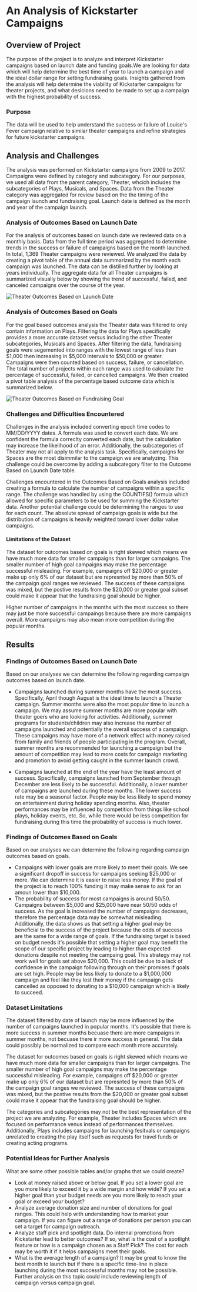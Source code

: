 # An Analysis of Kickstarter Campaigns

## Overview of Project
The purpose of the project is to analyze and interpret Kickstarter campaigns based on launch date and funding goals.We are looking for data which will help determine the best time of year to launch a campaign and the ideal dollar range for setting fundraising goals. Insights gathered from the analysis will help determine the viability of Kickstarter campaigns for theater projects, and what desicions need to be made to set up a campaign with the highest probability of success. 

### Purpose
The data will be used to help understand the success or failure of Louise's Fever campaign relative to similar theater campaigns and refine strategies for future kickstarter campaigns. 

## Analysis and Challenges
The analysis was performed on Kickstarter campaigns from 2009 to 2017. Campaigns were defined by category and subcategory. For our purposes, we used all data from the parent category, Theater, whcich includes the subcategories of Plays, Musicals, and Spaces. Data from the Theater category was aggregated for review based on the the timing of the campaign launch and fundraising goal. Launch date is defined as the month and year of the campaign launch. 

### Analysis of Outcomes Based on Launch Date
For the analysis of outcomes based on launch date we reviewed data on a monthly basis. Data from the full time period was aggregated to determine trends in the success or failure of campaigns based on the month launched. In total, 1,369 Theater campaigns were reviewed. We analyzed the data by creating a pivot table of the annual data summarized by the month each campaign was launched. The data can be distilled further by looking at years individually. The aggregate data for all Theater campaigns is summarized visually below by showing the trend of successful, failed, and canceled campaigns over the course of the year. 

![Theater Outcomes Based on Launch Date](Resources/Theater_Outcomes_vs_Launch.png)

### Analysis of Outcomes Based on Goals
For the goal based outcomes analysis the Theater data was filtered to only contain information on Plays. Filtering the data for Plays specifically provides a more accurate dataset versus including the other Theater subcategories, Musicals and Spaces. After filtering the data, fundraising goals were segemented into ranges with the lowest range of less than $1,000 then increasing in $5,000 intervals to $50,000 or greater. Campaigns were then counted based on success, failure, or cancellation. The total number of projects within each range was used to calculate the percentage of successful, failed, or cancelled campaigns. We then created a pivot table analysis of the percentage based outcome data which is summarized below. 

![Theater Outcomes Based on Fundraising Goal](Resources/Outcomes_vs_Goals.png)

### Challenges and Difficulties Encountered
Challenges in the analysis included converting epoch time codes to MM/DD/YYYY dates. A formula was used to convert each date. We are confident the formula correclty converted each date, but the calculation may increase the likelihood of an error. Additionally, the subcategories of Theater may not all apply to the analysis task. Specifically, campaigns for Spaces are the most disimmilar to the campaign we are analyzing. This challenge could be overcome by adding a subcategory filter to the Outcome Based on Launch Date table. 

Challenges encountered in the Outcomes Based on Goals analysis included creating a formula to calculate the number of campaigns within a specific range. The challenge was handled by using the COUNTIFS() formula which allowed for specific parameters to be used for summing the Kickstarter data. Another potential challenge could be determining the ranges to use for each count. The absolute spread of campaign goals is wide but the distribution of campaigns is heavily weighted toward lower dollar value campaigns. 

#### Limitations of the Dataset
The dataset for outcomes based on goals is right skewed which means we have much more data for smaller campaigns than for larger campaigns. The smaller number of high goal campaigns may make the percentage successful misleading. For example, campaigns off $20,000 or greater make up only 6% of our dataset but are represnted by more than 50% of the campaign goal ranges we reviewed. The success of these campaigns was mixed, but the postive results from the $20,000 or greater goal subset could make it appear that the fundraising goal should be higher. 

Higher number of campaigns in the months with the most success so there may just be more successful campaings because there are more campaigns overall. More campaigns may also mean more competition during the popular months. 

## Results

### Findings of Outcomes Based on Launch Date
Based on our analyses we can determine the following regarding campaign outcomes based on launch date.
- Campaigns launched during summer months have the most success. Specifically, April though August is the ideal time to launch a Theater campaign. Summer months were also the most popular time to launch a campaign. We may assume summer months are more popular with theater goers who are looking for activities. Additionally, summer programs for students/children may also increase the number of campaigns launched and potentially the overall success of a campaign. These campaigns may have more of a network effect with money raised from family and friends of people participating in the program. Overall, summer months are recommended for launching a campaign but the amount of competition may lead to more costs for campaign marketing and promotion to avoid getting caught in the summer launch crowd. 

- Campaigns launched at the end of the year have the least amount of success. Specifically, campaigns launched from September through December are less likely to be successful. Additionally, a lower number of campaigns are launched during these months. The lower success rate may be a seasonal factor. People may be less likely to spend money on entertainment during holiday spending months. Also, theater performances may be influenced by competition from things like school plays, holiday events, etc. So, while there would be less competition for fundraising during this time the probability of success is much lower.  


### Findings of Outcomes Based on Goals
Based on our analyses we can determine the following regarding campaign outcomes based on goals.
- Campaigns with lower goals are more likely to meet their goals. We see a significant dropoff in success for campaigns seeking $25,000 or more. We can determine it is easier to raise less money. If the goal of the project is to reach 100% funding it may make sense to ask for an amoun lower than $10,000. 
- The probability of success for most campaigns is around 50/50. Campaigns between $5,000 and $25,000 have near 50/50 odds of success. As the goal is increased the number of campaigns decreases, therefore the percentage data may be somewhat misleading. Additionally, the data shows us that setting a higher goal may be beneficial to the success of the project because the odds of success are the same for a wide range of goals. If the fundraising target is based on budget needs it's possible that setting a higher goal may benefit the scope of our specific project by leading to higher than expected donations despite not meeting the campaing goal. This strategy may not work well for goals set above $20,000. This could be due to a lack of confidence in the campaign following through on their promises if goals are set high. People may be less likely to donate to a $1,000,000 campaign and feel like they lost their money if the campaign gets cancelled as opposed to donating to a $10,000 campaign which is likely to succeed. 


### Dataset Limitations
The dataset filtered by date of launch may be more influenced by the number of campaigns launched in popular months. It's possible that there is more success in summer months becuase there are more campaigns in summer months, not becuase there ir more success in general. The data could possibly be normalized to compare each month more accurately. 

The dataset for outcomes based on goals is right skewed which means we have much more data for smaller campaigns than for larger campaigns. The smaller number of high goal campaigns may make the percentage successful misleading. For example, campaigns off $20,000 or greater make up only 6% of our dataset but are represnted by more than 50% of the campaign goal ranges we reviewed. The success of these campaigns was mixed, but the postive results from the $20,000 or greater goal subset could make it appear that the fundraising goal should be higher. 

The categories and subcategories may not be the best representation of the project we are analyzing. For example, Theater includes Spaces which are focused on performance venus instead of performances themselves. Additionally, Plays includes campaigns for launching fesitvals or campaigns unrelated to creating the play itself such as requests for travel funds or creating acting programs. 

### Potential Ideas for Further Analysis
What are some other possible tables and/or graphs that we could create?
- Look at money raised above or below goal. If you set a lower goal are you more likely to exceed it by a wide margin and how wide? If you set a higher goal than your budget needs are you more likely to reach your goal or exceed your budget?
- Analyze average donation size and number of donations for goal ranges. This could help with understanding how to market your campaign. If you can figure out a range of donations per person you can set a target for campaign outreach. 
- Analyze staff pick and spotlight data. Do internal promotions from Kickstarter lead to better outcomes? If so, what is the cost of a spotlight feature or how is a campaign chosen as a Staff Pick? The cost for each may be worth it if it helps campaigns meet their goals. 
- What is the average length of a campaign? It may be great to know the best month to launch but if there is a specific time-line in place launching during the most successful months may not be possible. Further analysis on this topic could include reviewing length of campaign versus campaign goal.
